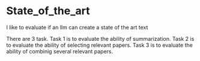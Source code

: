 # State_of_the_art
I like to evaluate if an llm can create a state of the art text

There are 3 task.
Task 1 is to evaluate the ability of summarization.
Task 2 is to evaluate the ability of selecting relevant papers.
Task 3 is to evaluate the ability of combinig several relevant papers.

